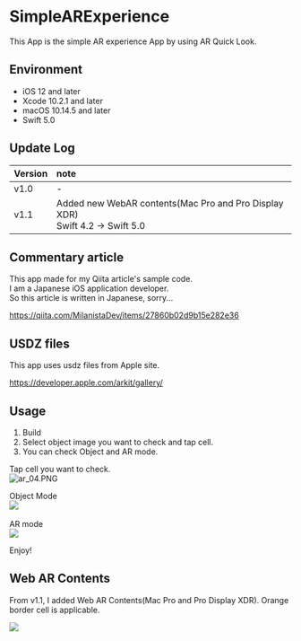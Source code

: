 # SimpleARExperience
This App is the simple AR experience App by using AR Quick Look.

## Environment
* iOS 12 and later
* Xcode 10.2.1 and later
* macOS 10.14.5 and later
* Swift 5.0

## Update Log

|Version|note|
|:--|:--|
|v1.0|-|
|v1.1|Added new WebAR contents(Mac Pro and Pro Display XDR)<BR>Swift 4.2 -> Swift 5.0|

## Commentary article
This app made for my Qiita article's sample code.  
I am a  Japanese iOS application developer.  
So this article is written in Japanese, sorry...  

https://qiita.com/MilanistaDev/items/27860b02d9b15e282e36

## USDZ files
This app uses usdz files from Apple site.  

https://developer.apple.com/arkit/gallery/

## Usage
1. Build
2. Select object image you want to check and tap cell.
3. You can check Object and AR mode.

Tap cell you want to check.  
![ar_04.PNG](https://qiita-image-store.s3.amazonaws.com/0/88266/3a89a033-aea7-d46c-d453-cca34eff0058.png)

Object Mode  
<a href="https://1.bp.blogspot.com/-PS1MzZio3Rc/W6eUFO-eC5I/AAAAAAAAFRo/5faPqY-K6IgKY18NO0ZItGsFszUm9fQ2QCLcBGAs/s1600/ar_gif_01.gif" imageanchor="1" ><img border="0" src="https://1.bp.blogspot.com/-PS1MzZio3Rc/W6eUFO-eC5I/AAAAAAAAFRo/5faPqY-K6IgKY18NO0ZItGsFszUm9fQ2QCLcBGAs/s1600/ar_gif_01.gif" data-original-width="400" data-original-height="866" /></a>
<BR>
<BR>
AR mode  
<a href="https://1.bp.blogspot.com/-OYwN0PyIPV0/W6eUG8U1FXI/AAAAAAAAFRs/GAQGeYAclnIk-uqPQWdUhvGKDXi4tBr3gCLcBGAs/s1600/ar_gif_03.gif" imageanchor="1" ><img border="0" src="https://1.bp.blogspot.com/-OYwN0PyIPV0/W6eUG8U1FXI/AAAAAAAAFRs/GAQGeYAclnIk-uqPQWdUhvGKDXi4tBr3gCLcBGAs/s1600/ar_gif_03.gif" data-original-width="400" data-original-height="866" /></a>


Enjoy!

## Web AR Contents

From v1.1, I added Web AR Contents(Mac Pro and Pro Display XDR).
Orange border cell is applicable.

<a href="https://3.bp.blogspot.com/-JTiKQyDa7zc/XSa-oSwgXlI/AAAAAAAAGEY/jswEVWnuxnk5xt0UDA-ykLobR4sAXssUgCLcBGAs/s1600/NewMacProWebAR.gif" imageanchor="1" ><img border="0" src="https://3.bp.blogspot.com/-JTiKQyDa7zc/XSa-oSwgXlI/AAAAAAAAGEY/jswEVWnuxnk5xt0UDA-ykLobR4sAXssUgCLcBGAs/s1600/NewMacProWebAR.gif" data-original-width="400" data-original-height="866" /></a>
